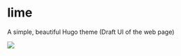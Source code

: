 # lime

A simple, beautiful Hugo theme (Draft UI of the web page)

<img src="https://i.imgur.com/K4VanHU.png" />

